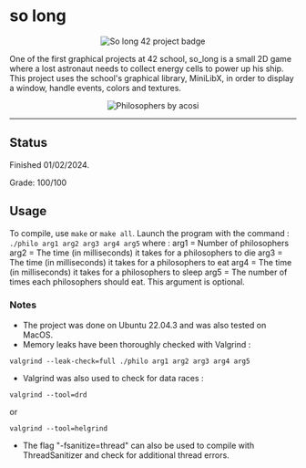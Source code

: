 # so long

<p align="center">
  <img src="https://github.com/ArenKae/42-badges/blob/main/so_longe.png" alt="So long 42 project badge"/>
</p>

One of the first graphical projects at 42 school, so_long is a small 2D game where a lost astronaut needs to collect energy cells to power up his ship. This project uses the school's graphical library, MiniLibX, in order to display a window, handle events, colors and textures.


<p align="center">
  <img src="https://github.com/ArenKae/42-badges/blob/main/philosopherse.png" alt="Philosophers by acosi">
</p>

---

## Status
Finished 01/02/2024.

Grade: 100/100

## Usage
To compile, use ```make``` or ```make all```.
Launch the program with the command : ```./philo arg1 arg2 arg3 arg4 arg5```
where :
arg1 = Number of philosophers
arg2 = The time (in milliseconds) it takes for a philosophers to die
arg3 = The time (in milliseconds) it takes for a philosophers to eat
arg4 = The time (in milliseconds) it takes for a philosophers to sleep
arg5 = The number of times each philosophers should eat. This argument is optional.

### Notes
- The project was done on Ubuntu 22.04.3 and was also tested on MacOS.
- Memory leaks have been thoroughly checked with Valgrind :
```
valgrind --leak-check=full ./philo arg1 arg2 arg3 arg4 arg5
```
- Valgrind was also used to check for data races :
```
valgrind --tool=drd
```
or
```
valgrind --tool=helgrind
```
- The flag "-fsanitize=thread" can also be used to compile with ThreadSanitizer and check for additional thread errors.